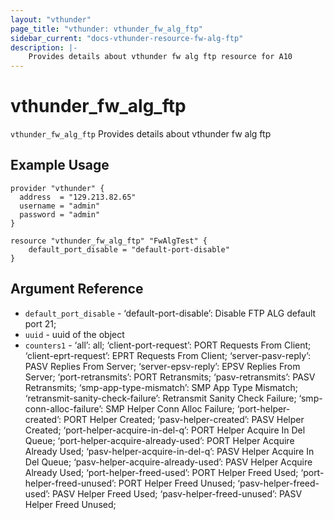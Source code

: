 ```yaml
---
layout: "vthunder"
page_title: "vthunder: vthunder_fw_alg_ftp"
sidebar_current: "docs-vthunder-resource-fw-alg-ftp"
description: |-
	Provides details about vthunder fw alg ftp resource for A10
---
```


# vthunder\_fw\_alg\_ftp

`vthunder_fw_alg_ftp` Provides details about vthunder fw alg ftp
## Example Usage


```hcl
provider "vthunder" {
  address  = "129.213.82.65"
  username = "admin"
  password = "admin"
}

resource "vthunder_fw_alg_ftp" "FwAlgTest" {
	default_port_disable = "default-port-disable" 
}
```

## Argument Reference

* `default_port_disable` - ‘default-port-disable’: Disable FTP ALG default port 21;
* `uuid` - uuid of the object
* `counters1` - ‘all’: all; ‘client-port-request’: PORT Requests From Client; ‘client-eprt-request’: EPRT Requests From Client; ‘server-pasv-reply’: PASV Replies From Server; ‘server-epsv-reply’: EPSV Replies From Server; ‘port-retransmits’: PORT Retransmits; ‘pasv-retransmits’: PASV Retransmits; ‘smp-app-type-mismatch’: SMP App Type Mismatch; ‘retransmit-sanity-check-failure’: Retransmit Sanity Check Failure; ‘smp-conn-alloc-failure’: SMP Helper Conn Alloc Failure; ‘port-helper-created’: PORT Helper Created; ‘pasv-helper-created’: PASV Helper Created; ‘port-helper-acquire-in-del-q’: PORT Helper Acquire In Del Queue; ‘port-helper-acquire-already-used’: PORT Helper Acquire Already Used; ‘pasv-helper-acquire-in-del-q’: PASV Helper Acquire In Del Queue; ‘pasv-helper-acquire-already-used’: PASV Helper Acquire Already Used; ‘port-helper-freed-used’: PORT Helper Freed Used; ‘port-helper-freed-unused’: PORT Helper Freed Unused; ‘pasv-helper-freed-used’: PASV Helper Freed Used; ‘pasv-helper-freed-unused’: PASV Helper Freed Unused;

